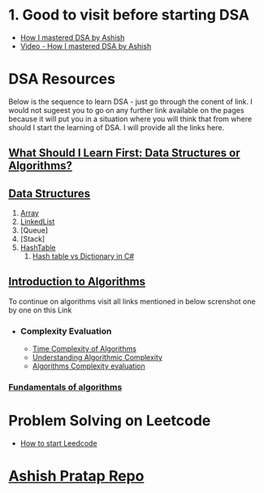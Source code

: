 # 1. Good to visit before starting DSA
- [How I mastered DSA by Ashish](https://blog.algomaster.io/p/how-i-mastered-data-structures-and-algorithms)
- [Video - How I mastered DSA by Ashish](https://www.youtube.com/watch?v=F-ao3Q6I2Fc)

# DSA Resources
Below is the sequence to learn DSA - just go through the conent of link. I would not sugeest you to go on any further link available on the pages because it will put you in a situation where you will think that from where should I start the learning of DSA. I will provide all the links here.
## [What Should I Learn First: Data Structures or Algorithms?](https://www.geeksforgeeks.org/what-should-i-learn-first-data-structures-or-algorithms/)
## [Data Structures](https://www.geeksforgeeks.org/data-structures/?ref=shm)
1. [Array]()
2. [LinkedList]()
3. [Queue]
4. [Stack]
5. [HashTable]()
    1. [Hash table vs Dictionary in C#](https://learn.microsoft.com/en-us/dotnet/standard/collections/hashtable-and-dictionary-collection-types)
## [Introduction to Algorithms](https://www.geeksforgeeks.org/introduction-to-algorithms/?ref=roadmap)
To continue on algorithms visit all links mentioned in below screnshot one by one on this Link
- ### Complexity Evaluation
  - [Time Complexity of Algorithms](https://tekolio.com/time-complexity-of-algorithms-explained-with-examples/)
  - [Understanding Algorithmic Complexity](https://blog.algomaster.io/p/57bd4963-462f-4294-a972-4012691fc729)
  - [Algorithms Complexity evaluation](https://suvankar.medium.com/algorithms-complexity-evaluation-d7478bc95b92)
### [Fundamentals of algorithms](https://www.geeksforgeeks.org/fundamentals-of-algorithms/#introduction-to-algorithms)

# Problem Solving on Leetcode
- [How to start Leedcode](https://www.youtube.com/watch?v=Nx4bvwU0DqE)

# [Ashish Pratap Repo](https://github.com/ashishps1/awesome-leetcode-resources?tab=readme-ov-file)
